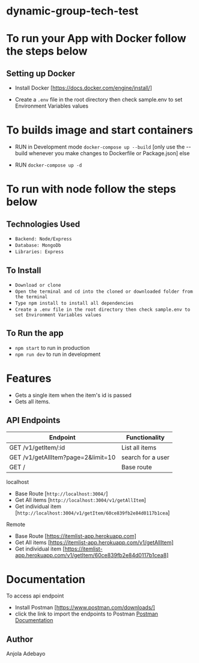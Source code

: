 # dynamic-group-tech-test

# To run your App with Docker follow the steps below
## Setting up Docker

- Install Docker [https://docs.docker.com/engine/install/]

- Create a `.env` file in the root directory then check sample.env to set Environment Variables values

# To builds image and start containers

- RUN in Development mode `docker-compose up --build` [only use the --build whenever you make changes to Dockerfile or Package.json] else

- RUN `docker-compose up -d`


# To run with node follow the steps below

## Technologies Used
* `Backend: Node/Express`
*  `Database: MongoDb`
* `Libraries: Express`

## To Install
* `Download or clone`
* `Open the terminal and cd into the cloned or downloaded folder from the terminal`
* `Type npm install to install all dependencies`
* `Create a .env file in the root directory then check sample.env to set Environment Variables values`

## To Run the app
* `npm start` to run in production
* `npm run dev` to run in development


# Features

- Gets a single item when the item's id is passed
- Gets all items.

## API Endpoints  

| Endpoint                                           | Functionality                        |
| -------------------------------------------------  | -----------------------------------  |
| GET /v1/getItem/:id                                | List all items                       |
| GET /v1/getAllItem?page=2&limit=10                 | search for a user                    |
| GET /                                              | Base route

localhost
* Base Route [`http://localhost:3004/`]
* Get All items [`http://localhost:3004/v1/getAllItem`]
* Get individual item  [`http://localhost:3004/v1/getItem/60ce839fb2e84d0117b1cea`]

Remote
* Base Route [https://itemlist-app.herokuapp.com]
* Get All items [https://itemlist-app.herokuapp.com/v1/getAllItem]
* Get individual item [https://itemlist-app.herokuapp.com/v1/getItem/60ce839fb2e84d0117b1cea8]

# Documentation
To access api endpoint
* Install Postman [https://www.postman.com/downloads/]
* click the link to import the endpoints to Postman
[Postman Documentation](https://documenter.getpostman.com/view/7087675/TzeZDkuc)

## Author
Anjola Adebayo